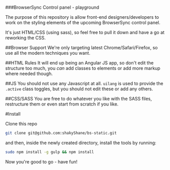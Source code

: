 ###BrowserSync Control panel - playground

The purpose of this repository is allow front-end designers/developers to work on the styling elements of 
 the upcoming BrowserSync control panel.
 
It's just HTML/CSS (using sass), so feel free to pull it down and have a go at reworking the CSS.

##Browser Support
We're only targeting latest Chrome/Safari/Firefox, so use all the modern techniques you want.

##HTML Rules
It will end up being an Angular JS app, so don't edit the structure too much, you *can* add classes to elements
or add more markup where needed though.

##JS
You should not use any Javascript at all. `uilang` is used to provide the `.active` class toggles, but you should 
not edit these or add any others.

##CSS/SASS
You are free to do whatever you like with the SASS files, restructure them or even start from scratch if you like.


#Install

Clone this repo

```bash
git clone git@github.com:shakyShane/bs-static.git
```

and then, inside the newly created directory, install the tools by running:

```bash
sudo npm install -g gulp && npm install
```

Now you're good to go - have fun!